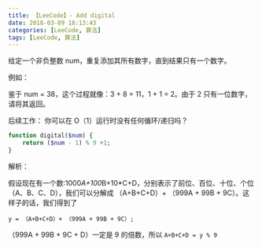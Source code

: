 ```yaml
---
title: 【LeeCode】- Add digital
date: 2018-03-09 18:13:43
categories: [LeeCode, 算法]
tags: [LeeCode, 算法]
---
```


给定一个非负整数 num，重复添加其所有数字，直到结果只有一个数字。

例如：

鉴于 num = 38，这个过程就像：3 + 8 = 11，1 + 1 = 2。由于 2 只有一位数字，请将其返回。

后续工作：
你可以在 O（1）运行时没有任何循环/递归吗？

```php
function digital($num) {
	return ($num - 1) % 9 +1;
}
```

<!-- more -->

解析：

假设现在有一个数:1000*A+100*B+10\*C+D，分别表示了前位、百位、十位、个位（A、B、C、D），我们可以分解成 （A+B+C+D）+ （999A + 99B + 9C）。这样子的话，我们得到了

```
y = （A+B+C+D）+ （999A + 99B + 9C）;
```

（999A + 99B + 9C + D）一定是 9 的倍数，所以 `A+B+C+D = y % 9`
